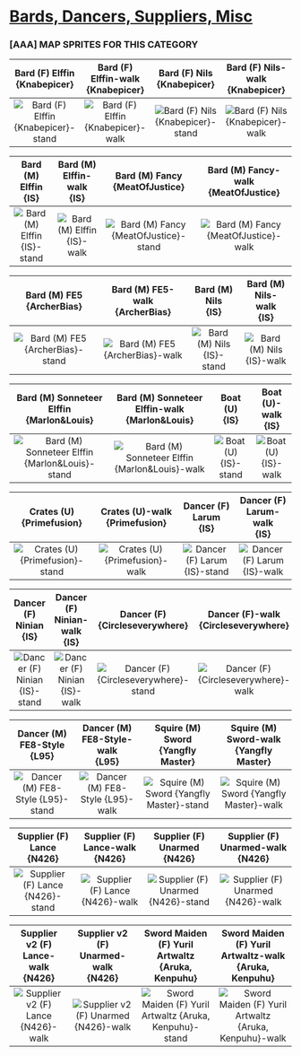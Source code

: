 # [Bards, Dancers, Suppliers, Misc](../)

### [AAA] MAP SPRITES FOR THIS CATEGORY


|Bard (F) Elffin <br> {Knabepicer}|Bard (F) Elffin-walk <br> {Knabepicer}|Bard (F) Nils <br> {Knabepicer}|Bard (F) Nils-walk <br> {Knabepicer}|
| :---: | :---: | :---: | :---: |
|<img alt="Bard (F) Elffin {Knabepicer}-stand" src="Bard (F) Elffin {Knabepicer}-stand.png" />|<img alt="Bard (F) Elffin {Knabepicer}-walk" src="Bard (F) Elffin {Knabepicer}-walk.png" />|<img alt="Bard (F) Nils {Knabepicer}-stand" src="Bard (F) Nils {Knabepicer}-stand.png" />|<img alt="Bard (F) Nils {Knabepicer}-walk" src="Bard (F) Nils {Knabepicer}-walk.png" />|


|Bard (M) Elffin <br> {IS}|Bard (M) Elffin-walk <br> {IS}|Bard (M) Fancy <br> {MeatOfJustice}|Bard (M) Fancy-walk <br> {MeatOfJustice}|
| :---: | :---: | :---: | :---: |
|<img alt="Bard (M) Elffin {IS}-stand" src="Bard (M) Elffin {IS}-stand.png" />|<img alt="Bard (M) Elffin {IS}-walk" src="Bard (M) Elffin {IS}-walk.png" />|<img alt="Bard (M) Fancy {MeatOfJustice}-stand" src="Bard (M) Fancy {MeatOfJustice}-stand.png" />|<img alt="Bard (M) Fancy {MeatOfJustice}-walk" src="Bard (M) Fancy {MeatOfJustice}-walk.png" />|


|Bard (M) FE5 <br> {ArcherBias}|Bard (M) FE5-walk <br> {ArcherBias}|Bard (M) Nils <br> {IS}|Bard (M) Nils-walk <br> {IS}|
| :---: | :---: | :---: | :---: |
|<img alt="Bard (M) FE5 {ArcherBias}-stand" src="Bard (M) FE5 {ArcherBias}-stand.png" />|<img alt="Bard (M) FE5 {ArcherBias}-walk" src="Bard (M) FE5 {ArcherBias}-walk.png" />|<img alt="Bard (M) Nils {IS}-stand" src="Bard (M) Nils {IS}-stand.png" />|<img alt="Bard (M) Nils {IS}-walk" src="Bard (M) Nils {IS}-walk.png" />|


|Bard (M) Sonneteer Elffin <br> {Marlon&Louis}|Bard (M) Sonneteer Elffin-walk <br> {Marlon&Louis}|Boat (U) <br> {IS}|Boat (U)-walk <br> {IS}|
| :---: | :---: | :---: | :---: |
|<img alt="Bard (M) Sonneteer Elffin {Marlon&Louis}-stand" src="Bard (M) Sonneteer Elffin {Marlon&Louis}-stand.png" />|<img alt="Bard (M) Sonneteer Elffin {Marlon&Louis}-walk" src="Bard (M) Sonneteer Elffin {Marlon&Louis}-walk.png" />|<img alt="Boat (U) {IS}-stand" src="Boat (U) {IS}-stand.png" />|<img alt="Boat (U) {IS}-walk" src="Boat (U) {IS}-walk.png" />|


|Crates (U) <br> {Primefusion}|Crates (U)-walk <br> {Primefusion}|Dancer (F) Larum <br> {IS}|Dancer (F) Larum-walk <br> {IS}|
| :---: | :---: | :---: | :---: |
|<img alt="Crates (U) {Primefusion}-stand" src="Crates (U) {Primefusion}-stand.png" />|<img alt="Crates (U) {Primefusion}-walk" src="Crates (U) {Primefusion}-walk.png" />|<img alt="Dancer (F) Larum {IS}-stand" src="Dancer (F) Larum {IS}-stand.png" />|<img alt="Dancer (F) Larum {IS}-walk" src="Dancer (F) Larum {IS}-walk.png" />|


|Dancer (F) Ninian <br> {IS}|Dancer (F) Ninian-walk <br> {IS}|Dancer (F) <br> {Circleseverywhere}|Dancer (F)-walk <br> {Circleseverywhere}|
| :---: | :---: | :---: | :---: |
|<img alt="Dancer (F) Ninian {IS}-stand" src="Dancer (F) Ninian {IS}-stand.png" />|<img alt="Dancer (F) Ninian {IS}-walk" src="Dancer (F) Ninian {IS}-walk.png" />|<img alt="Dancer (F) {Circleseverywhere}-stand" src="Dancer (F) {Circleseverywhere}-stand.png" />|<img alt="Dancer (F) {Circleseverywhere}-walk" src="Dancer (F) {Circleseverywhere}-walk.png" />|


|Dancer (M) FE8-Style <br> {L95}|Dancer (M) FE8-Style-walk <br> {L95}|Squire (M) Sword <br> {Yangfly Master}|Squire (M) Sword-walk <br> {Yangfly Master}|
| :---: | :---: | :---: | :---: |
|<img alt="Dancer (M) FE8-Style {L95}-stand" src="Dancer (M) FE8-Style {L95}-stand.png" />|<img alt="Dancer (M) FE8-Style {L95}-walk" src="Dancer (M) FE8-Style {L95}-walk.png" />|<img alt="Squire (M) Sword {Yangfly Master}-stand" src="Squire (M) Sword {Yangfly Master}-stand.png" />|<img alt="Squire (M) Sword {Yangfly Master}-walk" src="Squire (M) Sword {Yangfly Master}-walk.png" />|


|Supplier (F) Lance <br> {N426}|Supplier (F) Lance-walk <br> {N426}|Supplier (F) Unarmed <br> {N426}|Supplier (F) Unarmed-walk <br> {N426}|
| :---: | :---: | :---: | :---: |
|<img alt="Supplier (F) Lance {N426}-stand" src="Supplier (F) Lance {N426}-stand.png" />|<img alt="Supplier (F) Lance {N426}-walk" src="Supplier (F) Lance {N426}-walk.png" />|<img alt="Supplier (F) Unarmed {N426}-stand" src="Supplier (F) Unarmed {N426}-stand.png" />|<img alt="Supplier (F) Unarmed {N426}-walk" src="Supplier (F) Unarmed {N426}-walk.png" />|


|Supplier v2 (F) Lance-walk <br> {N426}|Supplier v2 (F) Unarmed-walk <br> {N426}|Sword Maiden (F) Yuril Artwaltz <br> {Aruka, Kenpuhu}|Sword Maiden (F) Yuril Artwaltz-walk <br> {Aruka, Kenpuhu}|
| :---: | :---: | :---: | :---: |
|<img alt="Supplier v2 (F) Lance {N426}-walk" src="Supplier v2 (F) Lance {N426}-walk.png" />|<img alt="Supplier v2 (F) Unarmed {N426}-walk" src="Supplier v2 (F) Unarmed {N426}-walk.png" />|<img alt="Sword Maiden (F) Yuril Artwaltz {Aruka, Kenpuhu}-stand" src="Sword Maiden (F) Yuril Artwaltz {Aruka, Kenpuhu}-stand.png" />|<img alt="Sword Maiden (F) Yuril Artwaltz {Aruka, Kenpuhu}-walk" src="Sword Maiden (F) Yuril Artwaltz {Aruka, Kenpuhu}-walk.png" />|



